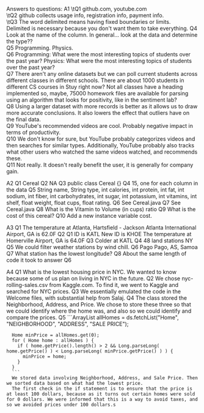 Answers to questions:
A1
  \tQ1  github.com, youtube.com \
  \tQ2  github collects usage info, registration info, payment info. \
  \tQ3  The word delimited means having fixed boundaries or limits. \
      Delimited is necessary because you don't want them to take everything.
  Q4  Look at the name of the column. In general... look at the data and determine the type?? \
  Q5  Programming. Physics. \
  Q6  Programming: What were the most interesting topics of students over the past year? Physics: What were the most interesting topics of students over the past year?  \
  Q7  There aren't any online datasets but we can poll current students across different classes in different schools. There are about 1000 students in different CS courses in Stuy right now? Not all classes have a heading implemented so, maybe, 75000 homework files are available for parsing using an algorithm that looks for positivity, like in the sentiment lab? \
  Q8  Using a larger dataset with more records is better as it allows us to draw more accurate conclusions. It also lowers the effect that outliers have on the final data. \
  Q9  YouTube's recommended videos are cool. Probably negative impact in terms of productivity. \
  Q10 We don't know for sure, but YouTube probably categorizes videos and then searches for similar types.
      Additionally, YouTube probably also tracks what other users who watched the same videos watched, and recommends these. \
  Q11 Not really. It doesn't really benefit the user, it is generally for company gain.

A2
  Q1  Cereal
  Q2  NA
  Q3  public class Cereal {}
  Q4  15, one for each column in the data
  Q5  String name, String type, int calories, int protein, int fat, int sodium, int fiber, int carbohydrates, int sugar, int potassium, int vitamins, int shelf, float weight, float cups, float rating.
  Q6  See Cereal.java
  Q7  See Cereal.java
  Q8  What is the Vitamin to Volume (in cups) ratio
  Q9  What is the cost of this cereal?
  Q10 Add a new instance variable cost.

A3
  Q1  The temperature at Atlanta, Hartsfield - Jackson Atlanta International Airport, GA is 62.0F
  Q2  Q1 ID is KATL
      New ID is KHOE
      The temperature at Homerville Airport, GA is 64.0F
  Q3  Colder at KATL
  Q4  48 land stations NY
  Q5  We could filter weather stations by wind chill.
  Q6  Pago Pago, AS, Samoa
  Q7  What station has the lowest longitude?
  Q8  About the same length of code it took to answer Q6

A4
  Q1  What is the lowest housing price in NYC. We wanted to know because some of us plan on living in NYC in the future.
  Q2  We chose nyc-rolling-sales.csv from Kaggle.com. To find it, we went to Kaggle and searched for NYC prices.
  Q3  We essentially emulated the code in the Welcome files, with substantial help from Salaj.
  Q4  The class stored the Neighborhood, Address, and Price. We chose to store these three so that we could identify where the home was, and also so we could identify and compare the prices.
  Q5  ```ArrayList<Home> allHomes = ds.fetchList("Home", "NEIGHBORHOOD", "ADDRESS", "SALE PRICE");

      Home minPrice = allHomes.get(0);
      for ( Home home : allHomes ) {
        if ( home.getPrice().length() > 2 && Long.parseLong( home.getPrice() ) < Long.parseLong( minPrice.getPrice() ) ) {
          minPrice = home;
        }
      }
      ```
      We stored data involving Neighborhood, Address, and Sale Price. Then we sorted data based on what had the lowest price.
      The first check in the if statement is to ensure that the price is at least 100 dollars, because as it turns out certain homes were sold for 0 dollars. We were informed that this is a way to avoid taxes, and so we avoided prices under 100 dollars.s
